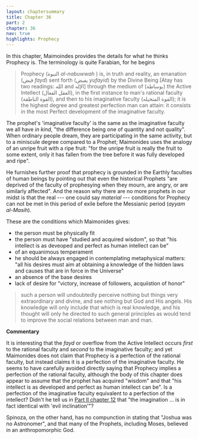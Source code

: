 ```yaml
---
layout: chaptersummary
title: Chapter 36
part: 2
chapter: 36
nav: true
highlights: Prophecy
---
```


In this chapter, Maimoindes provides the details for what he thinks Prophecy is. The terminology is quite Farabian, for he begins
> Prophecy (النبوة _al-nabuwwah_ ) is, in truth and reality, an emanation (فيض _fayd_) sent forth (يفيض _yufayid_) by the Divine Being [Atay has two readings: الله and الإله] through the medium of (بوساطة) the Active Intellect (العقل الفعال), in the first instance to man's rational faculty (القوة الناطقة), and then to his imaginative faculty (القوة المتخيله); it is the highest degree and greatest perfection man can attain: it consists in the most Perfect development of the imaginative faculty.

The prophet's 'imaginative faculty' is the same as the imaginative faculty we all have _in kind_, "the difference being one of quantity and not quality". When ordinary people dream, they are participating in the same activity, but to a miniscule degree compared to a Prophet; Maimonides uses the analogy of an unripe fruit with a ripe fruit: "for the unripe fruit is really the fruit to some extent, only it has fallen from the tree before it was fully developed and ripe".

He furnishes further proof that prophecy is grounded in the Earthly faculties of human beings by pointing out that even the historical Prophets "are deprived of the faculty of prophesying when they mourn, are angry, or are similarly affected". And the reason why there are no more prophets in our midst is that the real --- one could say _material_ --- conditions for Prophecy can not be met in this period of exile before the Messianic period (_ayyam al-Masih_).

These are the conditions which Maimonides gives:
- the person must be physically fit
- the person must have "studied and acquired wisdom", so that "his intellect is as deveoped and perfect as human intellect can be"
- of an equanimous temperament
- he should be always engaged in contemplating metaphysical matters: "all his desires must aim at obtaining a knowledge of the hidden laws and causes that are in force in the Universe"
- an absence of the base desires
- lack of desire for "victory, increase of followers, acquiistion of honor"

> such a person will undoubtedly perceive nothing but things very extraordinary and divine, and see nothing but God and His angels. His knowledge will only include that which is real knowledge, and his thought will only he directed to such general principles as would tend to improve the social relations between man and man.

**Commentary**

It is interesting that the _fayd_ or overflow from the Active Intellect occurs _first_ to the rational faculty and _second_ to the imaginative faculty; and yet Maimonides does not claim that Prophecy is a perfection of the rational faculty, but instead claims it is a perfection of the imaginative faculty. He seems to have carefully avoided directly saying that Prophecy implies a perfection of the rational faculty, although the body of this chapter does appear to assume that the prophet has acquired "wisdom" and that "his intellect is as developed and perfect as human intellect can be". Is a perfection of the imaginative faculty equivalent to a perfection of the intellect? Didn't he tell us in [Part II chapter 12](https://emadmasroor.github.io/Guide-Perplexed/summaries/II/ch12/) that "the imagination ... is in fact identical with 'evil inclination'"?

Spinoza, on the other hand, has no compunction in stating that "Joshua was no Astronomer", and that many of the Prophets, including Moses, believed in an anthropomorphic God.
